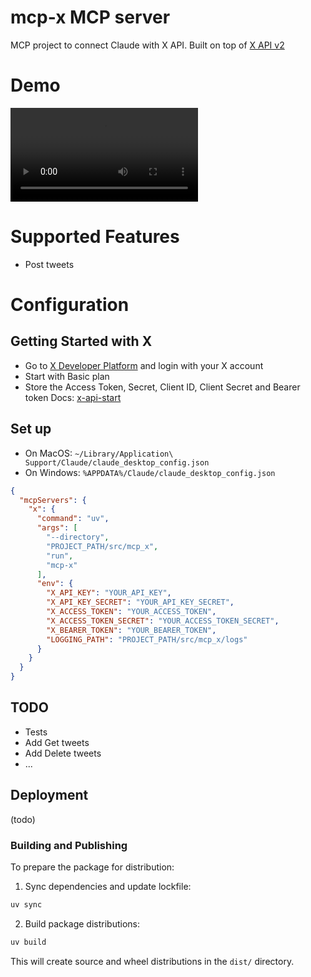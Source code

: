 # mcp-x MCP server

MCP project to connect Claude with X API. Built on top of [X API v2](https://developer.x.com/en/docs/x-api)

# Demo
![video-demo](https://github.com/Lyonsupernova/mcp-x/blob/main/media/demo.mp4)

# Supported Features
- Post tweets

# Configuration

## Getting Started with X
- Go to [X Developer Platform](https://developer.x.com/en) and login with your X account
- Start with Basic plan
- Store the Access Token, Secret, Client ID, Client Secret and Bearer token
Docs: [x-api-start](https://developer.x.com/en/docs/x-api/getting-started/getting-access-to-the-x-api)

## Set up 
- On MacOS: `~/Library/Application\ Support/Claude/claude_desktop_config.json`
- On Windows: `%APPDATA%/Claude/claude_desktop_config.json`


```json
{
  "mcpServers": {
    "x": {
      "command": "uv",
      "args": [
        "--directory",
        "PROJECT_PATH/src/mcp_x",
        "run",
        "mcp-x"
      ],
      "env": {
        "X_API_KEY": "YOUR_API_KEY",
        "X_API_KEY_SECRET": "YOUR_API_KEY_SECRET",
        "X_ACCESS_TOKEN": "YOUR_ACCESS_TOKEN",
        "X_ACCESS_TOKEN_SECRET": "YOUR_ACCESS_TOKEN_SECRET",
        "X_BEARER_TOKEN": "YOUR_BEARER_TOKEN",
        "LOGGING_PATH": "PROJECT_PATH/src/mcp_x/logs"
      }
    }
  }
}
```

## TODO

- Tests
- Add Get tweets
- Add Delete tweets
- ...

## Deployment

(todo)

### Building and Publishing

To prepare the package for distribution:

1. Sync dependencies and update lockfile:
```bash
uv sync
```

2. Build package distributions:
```bash
uv build
```

This will create source and wheel distributions in the `dist/` directory.
